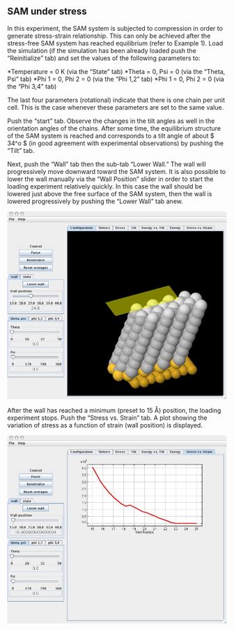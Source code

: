 

## SAM under stress 

In this experiment, the SAM system is subjected to compression in order to generate stress-strain relationship. This can only be achieved after the stress-free SAM system has reached equilibrium (refer to Example 1). Load the simulation (if the simulation has been already loaded push the “Reinitialize” tab) and set the values of the following parameters to:


*Temperature = 0 K (via the “State” tab)
*Theta = 0, Psi = 0 (via the “Theta, Psi” tab)
*Phi 1 = 0, Phi 2 = 0 (via the “Phi 1,2” tab)
*Phi 1 = 0, Phi 2 = 0 (via the “Phi 3,4” tab)


The last four parameters (rotational) indicate that there is one chain per unit cell. This is the case whenever these parameters are set to the same value. 


Push the “start” tab. Observe the changes in the tilt angles as well in the orientation angles of the chains. After some time, the equilibrium structure of the SAM system is reached and corresponds to a tilt angle of about $ 34^o $ (in good agreement with experimental observations) by pushing the “Tilt” tab. 


Next, push the “Wall” tab then the sub-tab “Lower Wall.” The wall will progressively move downward toward the SAM system. It is also possible to lower the wall manually via the “Wall Position” slider in order to start the loading experiment relatively quickly. In this case the wall should be lowered just above the free surface of the SAM system, then the wall is lowered progressively by pushing the “Lower Wall” tab anew.

![](./Monolayer_example2-1.jpg) 


After the wall has reached a minimum (preset to 15 Å) position, the loading experiment stops. Push the “Stress vs. Strain” tab. A plot showing the variation of stress as a function of strain (wall position) is displayed.


![](./Monolayer_example2-2.jpg)